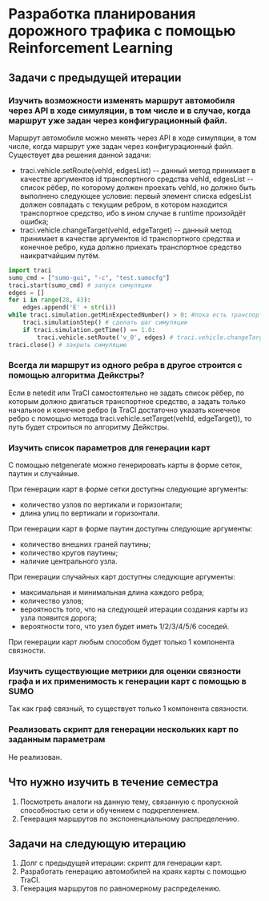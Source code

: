# Разработка планирования дорожного трафика с помощью Reinforcement Learning

## Задачи с предыдущей итерации

### Изучить возможности изменять маршрут автомобиля через API в ходе симуляции, в том числе и в случае, когда маршрут уже задан через конфигурационный файл.

Маршрут автомобиля можно менять через API в ходе симуляции, в том числе, когда маршрут уже задан через конфигурационный файл. Существует два решения данной задачи:
* traci.vehicle.setRoute(vehId, edgesList) -- данный метод принимает в качестве аргументов id транспортного средства vehId, edgesList -- список рёбер, по которому должен проехать vehId, но должно быть выполнено следующее условие: первый элемент списка edgesList должен совпадать с текущим ребром, в котором находится транспортное средство, ибо в ином случае в runtime произойдёт ошибка;
* traci.vehicle.changeTarget(vehId, edgeTarget) -- данный метод принимает в качестве аргументов id транспортного средства и конечное ребро, куда должно приехать транспортное средство наикратчайшим путём.

```python
import traci
sumo_cmd = ["sumo-gui", "-c", "test.sumocfg"]
traci.start(sumo_cmd) # запуск симуляции
edges = []
for i in range(28, 43):
    edges.append('E' + str(i))
while traci.simulation.getMinExpectedNumber() > 0: #пока есть транспортные средства на карте
    traci.simulationStep() # сделать шаг симуляции
    if traci.simulation.getTime() == 1.0:
        traci.vehicle.setRoute('v_0', edges) # traci.vehicle.changeTarget('v_0', 'E42')
traci.close() # закрыть симуляцию
```
### Всегда ли маршрут из одного ребра в другое строится с помощью алгоритма Дейкстры?

Если в netedit или TraCI самостоятельно не задать список рёбер, по которым должно двигаться транспортное средство, а задать только начальное и конечное ребро (в TraCI достаточно указать конечное ребро с помощью метода traci.vehicle.setTarget(vehId, edgeTarget)), то путь будет строиться по алгоритму Дейкстры.

### Изучить список параметров для генерации карт

С помощью netgenerate можно генерировать карты в форме сеток, паутин и случайные. 

При генерации карт в форме сетки доступны следующие аргументы:
* количество узлов по вертикали и горизонтали;
* длина улиц по вертикали и горизонтали.
  
При генерации карт в форме паутин доступны следующие аргументы:
* количество внешних граней паутины;
* количество кругов паутины;
* наличие центрального узла.
  
При генерации случайных карт доступны следующие аргументы:

* максимальная и минимальная длина каждого ребра;
* количество узлов;
* вероятность того, что на следующей итерации создания карты из узла появится дорога;
* вероятности того, что узел будет иметь 1/2/3/4/5/6 соседей.

При генерации карт любым способом будет только 1 компонента связности.

### Изучить существующие метрики для оценки связности графа и их применимость к генерации карт с помощью в SUMO

Так как граф связный, то существует только 1 компонента связности. 

### Реализовать скрипт для генерации нескольких карт по заданным параметрам

Не реализован.

## Что нужно изучить в течение семестра

1. Посмотреть аналоги на данную тему, связанную с пропускной способностью сети и обучением с подкреплением.
2. Генерация маршрутов по экспоненциальному распределению.
   
## Задачи на следующую итерацию

1. Долг с предыдущей итерации: скрипт для генерации карт.
2. Разработать генерацию автомобилей на краях карты c помощью TraCI.
3. Генерация маршрутов по равномерному распределению.